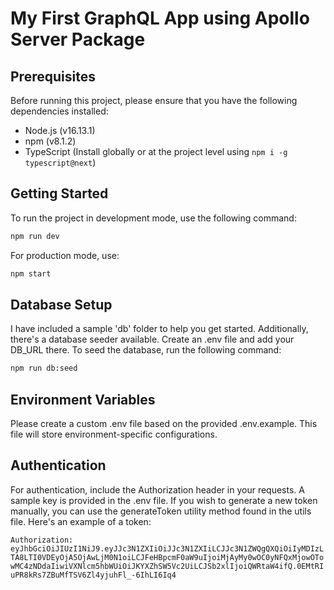 # My First GraphQL App using Apollo Server Package

## Prerequisites

Before running this project, please ensure that you have the following dependencies installed:

- Node.js (v16.13.1)
- npm (v8.1.2)
- TypeScript (Install globally or at the project level using `npm i -g typescript@next`)

## Getting Started

To run the project in development mode, use the following command:

```bash
npm run dev
```

For production mode, use:

```bash
npm start
```

## Database Setup

I have included a sample 'db' folder to help you get started. Additionally, there's a database seeder available. Create an .env file and add your DB_URL there. To seed the database, run the following command:

```bash
npm run db:seed
```

## Environment Variables

Please create a custom .env file based on the provided .env.example. This file will store environment-specific configurations.

## Authentication

For authentication, include the Authorization header in your requests. A sample key is provided in the .env file. If you wish to generate a new token manually, you can use the generateToken utility method found in the utils file. Here's an example of a token:

`
Authorization: eyJhbGciOiJIUzI1NiJ9.eyJJc3N1ZXIiOiJJc3N1ZXIiLCJJc3N1ZWQgQXQiOiIyMDIzLTA8LTI0VDEyOjA5OjAwLjM0N1oiLCJFeHBpcmF0aW9uIjoiMjAyMy0wOC0yNFQxMjowOTowMC4zNDdaIiwiVXNlcm5hbWUiOiJKYXZhSW5Vc2UiLCJSb2xlIjoiQWRtaW4ifQ.0EMtRIuPR8kRs7ZBuMfTSV6Zl4yjuhFl_-6IhLI6Iq4
`